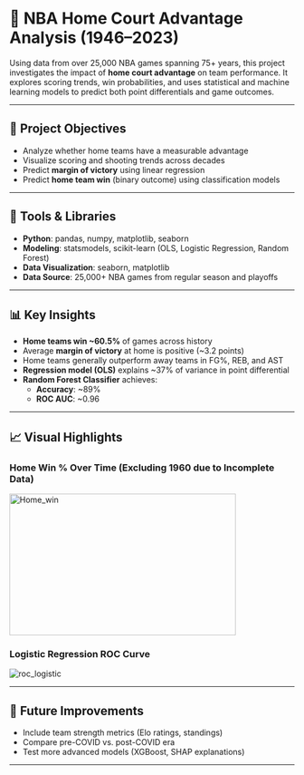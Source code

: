 # 🏀 NBA Home Court Advantage Analysis (1946–2023)

Using data from over 25,000 NBA games spanning 75+ years, this project investigates the impact of **home court advantage** on team performance. It explores scoring trends, win probabilities, and uses statistical and machine learning models to predict both point differentials and game outcomes.

---

## 📌 Project Objectives

- Analyze whether home teams have a measurable advantage
- Visualize scoring and shooting trends across decades
- Predict **margin of victory** using linear regression
- Predict **home team win** (binary outcome) using classification models

---

## 🧰 Tools & Libraries

- **Python**: pandas, numpy, matplotlib, seaborn
- **Modeling**: statsmodels, scikit-learn (OLS, Logistic Regression, Random Forest)
- **Data Visualization**: seaborn, matplotlib
- **Data Source**: 25,000+ NBA games from regular season and playoffs

---

## 📊 Key Insights

- **Home teams win ~60.5%** of games across history
- Average **margin of victory** at home is positive (~3.2 points)
- Home teams generally outperform away teams in FG%, REB, and AST
- **Regression model (OLS)** explains ~37% of variance in point differential  
- **Random Forest Classifier** achieves:
  - **Accuracy**: ~89%
  - **ROC AUC**: ~0.96

---

## 📈 Visual Highlights

### Home Win % Over Time (Excluding 1960 due to Incomplete Data)
<img width="400" height="250" alt="Home_win" src="https://github.com/user-attachments/assets/dbf8d721-d8d9-4e70-995a-c553e6e44a34" />

### Logistic Regression ROC Curve
![roc_logistic](outputs/roc_curve_logistic.png)

---

## 📌 Future Improvements

- Include team strength metrics (Elo ratings, standings)
- Compare pre-COVID vs. post-COVID era
- Test more advanced models (XGBoost, SHAP explanations)

---
